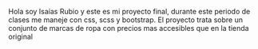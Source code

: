 Hola soy Isaías Rubio y este es mi proyecto final, durante este periodo de clases me maneje con css, scss y bootstrap. El proyecto trata sobre un conjunto de marcas de ropa con precios mas accesibles que en la tienda original

